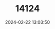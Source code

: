 ---
title: "14124"
category: "Myotis blythii"
draft: false
date: 2024-02-22 13:03:50
languages:
  English: ["Lesser Mouse-eared Bat", "Lesser Mouse-eared Myotis"]
  Spanish; Castilian: ["Murciélago Ratonero Mediano"]
  French: ["Petit murin"]
  Italian: ["Vespertilio di Blyth"]
---